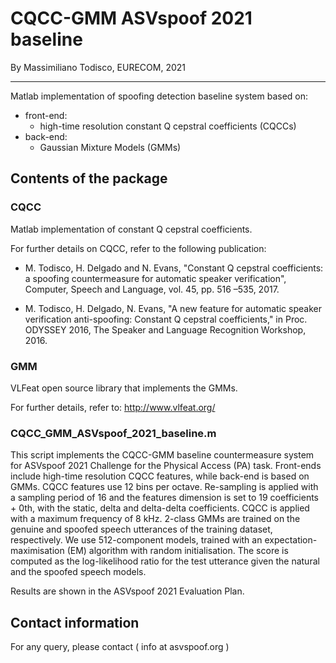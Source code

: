 # CQCC-GMM ASVspoof 2021 baseline

By Massimiliano Todisco, EURECOM, 2021

------

Matlab implementation of spoofing detection baseline system based on:
- front-end:
    - high-time resolution constant Q cepstral coefficients (CQCCs)
- back-end:
    - Gaussian Mixture Models (GMMs)

## Contents of the package

### CQCC
Matlab implementation of constant Q cepstral coefficients.

For further details on CQCC, refer to the following publication:

- M. Todisco, H. Delgado and N. Evans, "Constant Q cepstral coefficients: a spoofing countermeasure for automatic speaker verification", Computer, Speech and Language, vol. 45, pp. 516 –535, 2017.

- M. Todisco, H. Delgado, N. Evans, "A new feature for automatic speaker verification anti-spoofing: Constant Q cepstral coefficients," in Proc. ODYSSEY 2016, The Speaker and Language Recognition Workshop, 2016.

### GMM
VLFeat open source library that implements the GMMs.

For further details, refer to:
http://www.vlfeat.org/

### CQCC_GMM_ASVspoof_2021_baseline.m
This script implements the CQCC-GMM baseline countermeasure system for ASVspoof 2021 Challenge for the Physical Access (PA) task.
Front-ends include high-time resolution CQCC features, while back-end is based on GMMs.
CQCC features use 12 bins per octave. Re-sampling is applied with a sampling period of 16 and the features dimension is set to 19 coefficients + 0th, with the static, delta and delta-delta coefficients. CQCC is applied with a maximum frequency of 8 kHz.
2-class GMMs are trained on the genuine and spoofed speech utterances of the training dataset, respectively. We use 512-component models, trained with an expectation-maximisation (EM) algorithm with random initialisation. The score is computed as the log-likelihood ratio for the test utterance given the natural and the spoofed speech models.

Results are shown in the ASVspoof 2021 Evaluation Plan.

## Contact information
For any query, please contact ( info at asvspoof.org )

